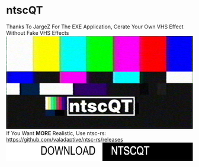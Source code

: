 # ntscQT
Thanks To JargeZ For The EXE Application, Cerate Your Own VHS Effect Without Fake VHS Effects
![image alt](https://github.com/RayyanMakesVHS/ntscQT/blob/main/ntscQT.png?raw=true)
If You Want **MORE** Realistic, Use ntsc-rs: https://github.com/valadaptive/ntsc-rs/releases
[<img alt="Download Free" src="https://github.com/RayyanMakesVHS/ntscQT/blob/main/Download%20Free!.jpg?raw=true" height="50">]([https://github.com/RayyanMakesVHS/ntscQT/releases/download/v1/ntscQT.exe])
